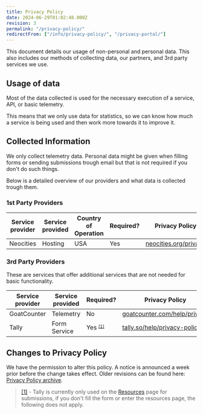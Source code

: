 ```yaml
---
title: Privacy Policy
date: 2024-06-29T01:02:48.000Z
revision: 3
permalink: "/privacy-policy/"
redirectFrom: ["/info/privacy-policy/", "/privacy-portal/"]
---
```


This document details our usage of non-personal and personal data. This also includes our methods of collecting data, our partners, and 3rd party services we use.

## Usage of data

Most of the data collected is used for the necessary execution of a service, API, or basic telemetry.

This means that we only use data for statistics, so we can know how much a service is being used and then work more towards it to improve it.

## Collected Information

We only collect telemetry data. Personal data might be given when filling forms or sending submissions trough email but that is not required if you don't do such things.

Below is a detailed overview of our providers and what data is collected trough them.

### 1st Party Providers

<div class="table-responsive">

| Service provider | Service provided | Country of Operation | Required? | Privacy Policy                                         |
| ---------------- | ---------------- | -------------------- | --------- | ------------------------------------------------------ |
| Neocities        | Hosting          | USA                  | Yes       | [neocities.org/privacy](https://neocities.org/privacy) |

</div>

### 3rd Party Providers

These are services that offer additional services that are not needed for basic functionality.

| Service provider | Service provided | Required?                               | Privacy Policy                                                       |
| ---------------- | ---------------- | --------------------------------------- | -------------------------------------------------------------------- |
| GoatCounter      | Telemetry        | No                                      | [goatcounter.com/help/privacy](https://goatcounter.com/help/privacy) |
| Tally            | Form Service     | Yes <small><sup>[[1]](#1)</sup></small> | [tally.so/help/privacy-policy](https://tally.so/help/privacy-policy) |

## Changes to Privacy Policy

We have the permission to alter this policy. A notice is announced a week prior before the change takes effect. Older revisions can be found here: <a href="/arc/privacy-policy">Privacy Policy archive</a>.

> <a href="#1" id="1">[1]</a> - Tally is currently only used on the [Resources](/resources) page for submissions, if you don't fill the form or enter the resources page, the following does not apply.
